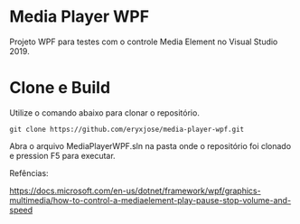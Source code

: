 
# Media Player WPF

Projeto WPF para testes com o controle Media Element no Visual Studio 2019.

# Clone e Build

Utilize o comando abaixo para clonar o repositório.

	git clone https://github.com/eryxjose/media-player-wpf.git
	
Abra o arquivo MediaPlayerWPF.sln na pasta onde o repositório foi clonado e pression F5 para executar.


Refências:

https://docs.microsoft.com/en-us/dotnet/framework/wpf/graphics-multimedia/how-to-control-a-mediaelement-play-pause-stop-volume-and-speed


